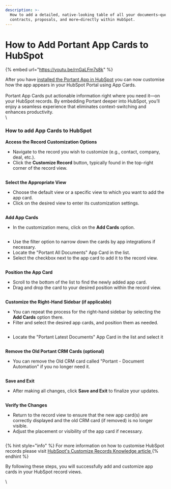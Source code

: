 ```yaml
---
description: >-
  How to add a detailed, native-looking table of all your documents—quotes,
  contracts, proposals, and more—directly within HubSpot.
---
```


# How to Add Portant App Cards to HubSpot

{% embed url="https://youtu.be/rnGaLFm7s8k" %}

After you have [installed the Portant App in HubSpot](./) you can now customise how the app appears in your HubSpot Portal using App Cards.\
\
Portant App Cards put actionable information right where you need it—on your HubSpot records. By embedding Portant deeper into HubSpot, you’ll enjoy a seamless experience that eliminates context-switching and enhances productivity.\
\




### How to add App Cards to HubSpot

**Access the Record Customization Options**

* Navigate to the record you wish to customize (e.g., contact, company, deal, etc.).
* Click the **Customize Record** button, typically found in the top-right corner of the record view.

<figure><img src="../../../.gitbook/assets/pika-1732083127133-1x.png" alt=""><figcaption></figcaption></figure>

**Select the Appropriate View**

* Choose the default view or a specific view to which you want to add the app card.
* Click on the desired view to enter its customization settings.

<figure><img src="../../../.gitbook/assets/pika-1732083543394-1x.png" alt=""><figcaption></figcaption></figure>

**Add App Cards**

* In the customization menu, click on the **Add Cards** option.

<figure><img src="../../../.gitbook/assets/pika-1732083693606-1x.png" alt=""><figcaption></figcaption></figure>

* Use the filter option to narrow down the cards by app integrations if necessary.
* Locate the "Portant All Documents" App Card in the list.
* Select the checkbox next to the app card to add it to the record view.

<figure><img src="../../../.gitbook/assets/pika-1732083894693-1x.png" alt=""><figcaption></figcaption></figure>

**Position the App Card**

* Scroll to the bottom of the list to find the newly added app card.
* Drag and drop the card to your desired position within the record view.

<figure><img src="../../../.gitbook/assets/Screenshot 2024-11-20 at 5.png" alt=""><figcaption></figcaption></figure>

**Customize the Right-Hand Sidebar (if applicable)**

* You can repeat the process for the right-hand sidebar by selecting the **Add Cards** option there.
* Filter and select the desired app cards, and position them as needed.

<figure><img src="../../../.gitbook/assets/pika-1732084210702-1x.png" alt=""><figcaption></figcaption></figure>

* Locate the "Portant Latest Documents" App Card in the list and select it

<figure><img src="../../../.gitbook/assets/pika-1732084370025-1x.png" alt=""><figcaption></figcaption></figure>

**Remove the Old Portant CRM Cards (optional)**

* You can remove the Old CRM card called "Portant - Document Automation" if you no longer need it.

<figure><img src="../../../.gitbook/assets/pika-1732084378013-1x.png" alt=""><figcaption></figcaption></figure>

**Save and Exit**

* After making all changes, click **Save and Exit** to finalize your updates.

<figure><img src="../../../.gitbook/assets/pika-1732084650075-1x.png" alt=""><figcaption></figcaption></figure>

**Verify the Changes**

* Return to the record view to ensure that the new app card(s) are correctly displayed and the old CRM card (if removed) is no longer visible.
* Adjust the placement or visibility of the app card if necessary.

<figure><img src="../../../.gitbook/assets/pika-1732612731871-1x.png" alt=""><figcaption></figcaption></figure>

{% hint style="info" %}
For more information on how to customise HubSpot records please visit [HubSpot's Customize Records Knowledge article ](https://knowledge.hubspot.com/object-settings/customize-records)
{% endhint %}

By following these steps, you will successfully add and customize app cards in your HubSpot record views.

\
